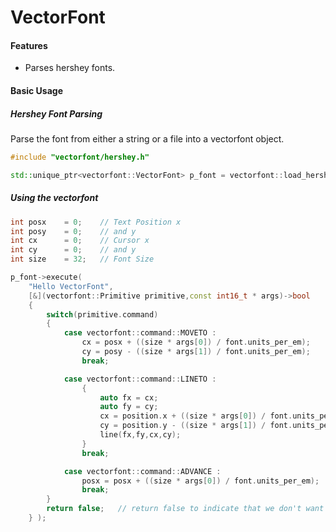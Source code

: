 # VectorFont

#### Features

 - Parses hershey fonts.

#### Basic Usage

##### Hershey Font Parsing

Parse the font from either a string or a file into a vectorfont object.

```C++
#include "vectorfont/hershey.h"

std::unique_ptr<vectorfont::VectorFont> p_font = vectorfont::load_hershey_font("hershey_sans.svg");

```

##### Using the vectorfont

```C++
int posx	= 0;	// Text Position x
int posy 	= 0;	// and y
int cx 		= 0;	// Cursor x
int cy 		= 0;	// and y
int size	= 32;	// Font Size

p_font->execute(
	"Hello VectorFont",
	[&](vectorfont::Primitive primitive,const int16_t * args)->bool
	{
		switch(primitive.command)
		{
			case vectorfont::command::MOVETO :
				cx = posx + ((size * args[0]) / font.units_per_em);
				cy = posy - ((size * args[1]) / font.units_per_em);
				break;

			case vectorfont::command::LINETO :
				{
					auto fx = cx;
					auto fy = cy;
					cx = position.x + ((size * args[0]) / font.units_per_em);
					cy = position.y - ((size * args[1]) / font.units_per_em);
					line(fx,fy,cx,cy);
				}
				break;

			case vectorfont::command::ADVANCE :
				posx = posx + ((size * args[0]) / font.units_per_em);
				break;
		}
		return false;	// return false to indicate that we don't want to stop being called back.
	} );
```


